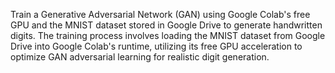 Train a Generative Adversarial Network (GAN) using Google Colab's free GPU and the MNIST dataset stored in Google Drive to generate handwritten digits. The training process involves loading the MNIST dataset from Google Drive into Google Colab's runtime, utilizing its free GPU acceleration to optimize GAN adversarial learning for realistic digit generation.
 
 

